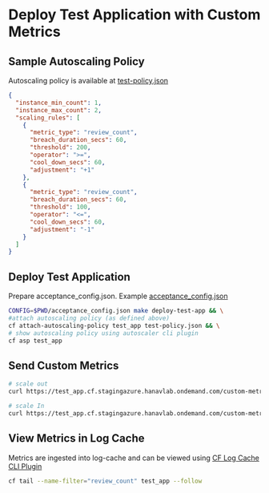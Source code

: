 # Deploy Test Application with Custom Metrics

## Sample Autoscaling Policy 

Autoscaling policy is available at [test-policy.json](example/test-policy.json)

```json
{
  "instance_min_count": 1,
  "instance_max_count": 2,
  "scaling_rules": [
    {
      "metric_type": "review_count",
      "breach_duration_secs": 60,
      "threshold": 200,
      "operator": ">=",
      "cool_down_secs": 60,
      "adjustment": "+1"
    },
    {
      "metric_type": "review_count",
      "breach_duration_secs": 60,
      "threshold": 100,
      "operator": "<=",
      "cool_down_secs": 60,
      "adjustment": "-1"
    }
  ]
}
```

## Deploy Test Application

Prepare acceptance_config.json. Example [acceptance_config.json](../../../example_config/acceptance_config.json)

```bash
CONFIG=$PWD/acceptance_config.json make deploy-test-app && \
#attach autoscaling policy (as defined above)
cf attach-autoscaling-policy test_app test-policy.json && \
# show autoscaling policy using autoscaler cli plugin
cf asp test_app
```

## Send Custom Metrics 

```bash
# scale out 
curl https://test_app.cf.stagingazure.hanavlab.ondemand.com/custom-metrics/mtls/review_count/201

# scale In 
curl https://test_app.cf.stagingazure.hanavlab.ondemand.com/custom-metrics/mtls/review_count/78
```


## View Metrics in Log Cache

Metrics are ingested into log-cache and can be viewed using [CF Log Cache CLI Plugin](https://github.com/cloudfoundry/log-cache-cli)

```bash
cf tail --name-filter="review_count" test_app --follow
```
